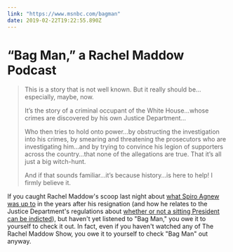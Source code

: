 ```yaml
---
link: "https://www.msnbc.com/bagman"
date: 2019-02-22T19:22:55.890Z
---
```


# “Bag Man,” a Rachel Maddow Podcast

> This is a story that is not well known. But it really should be…especially,
> maybe, now.
>
> It’s the story of a criminal occupant of the White House…whose crimes are
> discovered by his own Justice Department…
>
> Who then tries to hold onto power…by obstructing the investigation into his
> crimes, by smearing and threatening the prosecutors who are investigating
> him…and by trying to convince his legion of supporters across the country…that
> none of the allegations are true. That it’s all just a big witch-hunt.
>
> And if that sounds familiar…it’s because history…is here to help! I firmly
> believe it.

If you caught Rachel Maddow's scoop last night about [what Spiro Agnew was up
to][] in the years after his resignation (and how he relates to the Justice
Department's regulations about [whether or not a sitting President can be
indicted][]), but haven't yet listened to "Bag Man," you owe it to yourself to
check it out. In fact, even if you haven't watched any of The Rachel Maddow
Show, you owe it to yourself to check "Bag Man" out anyway.

[whether or not a sitting president can be indicted]: http://www.msnbc.com/rachel-maddow/watch/doj-policy-on-indicting-a-president-has-weak-basis-in-1973-memo-1446554691613?cid=sm_tw_maddow
[what spiro agnew was up to]: https://www.haaretz.com/us-news/former-vp-spiro-agnew-in-1980-asked-saudi-leader-for-money-to-fight-us-zionists-1.6959767

